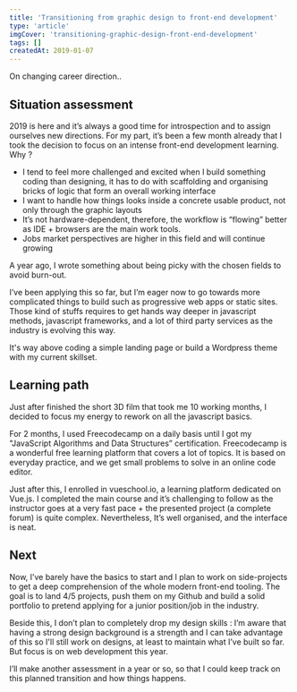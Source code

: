 ```yaml
---
title: 'Transitioning from graphic design to front-end development'
type: 'article'
imgCover: 'transitioning-graphic-design-front-end-development'
tags: []
createdAt: 2019-01-07
---
```


On changing career direction..
<!--more-->

## Situation assessment

2019 is here and it’s always a good time for introspection and to assign ourselves new directions.
For my part, it’s been a few month already that I took the decision to focus on an intense front-end development learning. Why ?

* I tend to feel more challenged and excited when I build something coding than designing, it has to do with scaffolding and organising bricks of logic that form an overall working interface
* I want to handle how things looks inside a concrete usable product, not only through the graphic layouts
* It’s not hardware-dependent, therefore, the workflow is “flowing” better as IDE + browsers are the main work tools.
* Jobs market perspectives are higher in this field and will continue growing

A year ago, I wrote something about being picky with the chosen fields to avoid burn-out.

I’ve been applying this so far, but I’m eager now to go towards more complicated things to build such as progressive web apps or static sites. Those kind of stuffs requires to get hands way deeper in javascript methods, javascript frameworks, and a lot of third party services as the industry is evolving this way.

It's way above coding a simple landing page or build a Wordpress theme with my current skillset.

## Learning path

Just after finished the short 3D film that took me 10 working months, I decided to focus my energy to rework on all the javascript basics.

For 2 months, I used Freecodecamp on a daily basis until I got my "JavaScript Algorithms and Data Structures” certification. Freecodecamp is a wonderful free learning platform that covers a lot of topics. It is based on everyday practice, and we get small problems to solve in an online code editor.

Just after this, I enrolled in vueschool.io, a learning platform dedicated on Vue.js. I completed the main course and it’s challenging to follow as the instructor goes at a very fast pace + the presented project (a complete forum) is quite complex. Nevertheless, It’s well organised, and the interface is neat.

## Next

Now, I’ve barely have the basics to start and I plan to work on side-projects to get a deep comprehension of the whole modern front-end tooling. The goal is to land 4/5 projects, push them on my Github and build a solid portfolio to pretend applying for a junior position/job in the industry.

Beside this, I don’t plan to completely drop my design skills : I’m aware that having a strong design background is a strength and I can take advantage of this so I'll still work on designs, at least to maintain what I’ve built so far. But focus is on web development this year.

I’ll make another assessment in a year or so, so that I could keep track on this planned transition and how things happens.
